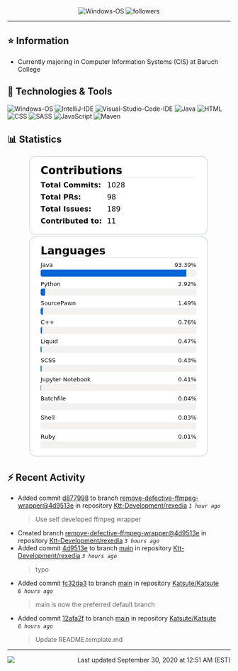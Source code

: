 <div align="center">
    <img 
        src="https://img.shields.io/badge/OS-Windows-informational?style=for-the-badge&color=3278be"
        alt="Windows-OS">
    <img 
        src="https://img.shields.io/github/followers/katsute?color=3278be&style=for-the-badge"
        alt="followers">
</div>

<hr>

## ⭐ Information

 - Currently majoring in Computer Information Systems (CIS) at Baruch College

## 🔧 Technologies & Tools

<img 
    src="https://img.shields.io/badge/OS-Windows-informational?style=flat-square&color=3278be"
    alt="Windows-OS">
<img 
    src="https://img.shields.io/badge/Editor-IntelliJ_IDEA-informational?style=flat-square&logo=intellij-idea&logoColor=white&color=3278be"
    alt="IntelliJ-IDE">
<img 
    src="https://img.shields.io/badge/Editor-Visual_Studio_Code-informational?style=flat-square&logo=Visual-Studio-Code&logoColor=white&color=3278be"
    alt="Visual-Studio-Code-IDE">
<img 
    src="https://img.shields.io/badge/Code-Java-informational?style=flat-square&logo=java&logoColor=white&color=3278be"
    alt="Java">
<img 
    src="https://img.shields.io/badge/Code-HTML-informational?style=flat-square&logo=html5&logoColor=white&color=3278be"
    alt="HTML">
<img 
    src="https://img.shields.io/badge/Code-CSS-informational?style=flat-square&logo=css-wizardry&logoColor=white&color=3278be"
    alt="CSS">
<img 
    src="https://img.shields.io/badge/Code-SASS-informational?style=flat-square&logo=sass&logoColor=white&color=3278be"
    alt="SASS">
<img 
    src="https://img.shields.io/badge/Code-JavaScript-informational?style=flat-square&logo=javascript&logoColor=white&color=3278be"
    alt="JavaScript">
<img 
    src="https://img.shields.io/badge/Tools-Maven-informational?style=flat-square&logo=apache-maven&logoColor=white&color=3278be"
    alt="Maven">

## 📊 Statistics
<div align="center">
    <a href="https://github.com/Katsute/">
        <img src="https://github.com/Katsute/Katsute/blob/main/contributions.png">
    </a>
    <a href="https://github.com/Katsute/">
        <img src="https://github.com/Katsute/Katsute/blob/main/languages.png">
    </a>
</div>

## ⚡ Recent Activity

 - Added commit [d877998](https://github.com/Ktt-Development/rexedia/commit/d8779985d1b176cd497a463508ce620c3116633c) to branch [remove-defective-ffmpeg-wrapper@4d9513e](https://github.com/Ktt-Development/rexedia/tree/remove-defective-ffmpeg-wrapper@4d9513e) in repository [Ktt-Development/rexedia](https://github.com/Ktt-Development/rexedia)  *`1 hour ago`*
   > Use self developed ffmpeg wrapper
 - Created branch [remove-defective-ffmpeg-wrapper@4d9513e](https://github.com/Ktt-Development/rexedia/tree/remove-defective-ffmpeg-wrapper@4d9513e) in repository [Ktt-Development/rexedia](https://github.com/Ktt-Development/rexedia) *`3 hours ago`*
 - Added commit [4d9513e](https://github.com/Ktt-Development/rexedia/commit/4d9513e57f8050f5692856c0ea5a5e26981a43df) to branch [main](https://github.com/Ktt-Development/rexedia/tree/main) in repository [Ktt-Development/rexedia](https://github.com/Ktt-Development/rexedia)  *`3 hours ago`*
   > typo
 - Added commit [fc32da3](https://github.com/Katsute/Katsute/commit/fc32da3e0d04948df3f1785c8b875981546c0d21) to branch [main](https://github.com/Katsute/Katsute/tree/main) in repository [Katsute/Katsute](https://github.com/Katsute/Katsute)  *`6 hours ago`*
   > main is now the preferred default branch
 - Added commit [12afa2f](https://github.com/Katsute/Katsute/commit/12afa2f5481dd1c2ce50a0029070d7eae40fe169) to branch [main](https://github.com/Katsute/Katsute/tree/main) in repository [Katsute/Katsute](https://github.com/Katsute/Katsute)  *`6 hours ago`*
   > Update README.template.md

---
<img align="left" src="https://github.com/Katsute/Katsute/workflows/Update%20README.md/badge.svg"><p align="right">Last updated September 30, 2020 at 12:51 AM (EST)</p>
